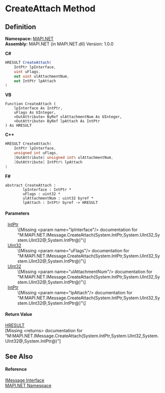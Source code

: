 # CreateAttach Method




## Definition
**Namespace:** <a href="5bef4637-66f8-16d4-e5f4-4d0da57a1538.md">MAPI.NET</a>  
**Assembly:** MAPI.NET (in MAPI.NET.dll) Version: 1.0.0

**C#**
``` C#
HRESULT CreateAttach(
	IntPtr lpInterface,
	uint uFlags,
	out uint ulAttachmentNum,
	out IntPtr lpAttach
)
```
**VB**
``` VB
Function CreateAttach ( 
	lpInterface As IntPtr,
	uFlags As UInteger,
	<OutAttribute> ByRef ulAttachmentNum As UInteger,
	<OutAttribute> ByRef lpAttach As IntPtr
) As HRESULT
```
**C++**
``` C++
HRESULT CreateAttach(
	IntPtr lpInterface, 
	unsigned int uFlags, 
	[OutAttribute] unsigned int% ulAttachmentNum, 
	[OutAttribute] IntPtr% lpAttach
)
```
**F#**
``` F#
abstract CreateAttach : 
        lpInterface : IntPtr * 
        uFlags : uint32 * 
        ulAttachmentNum : uint32 byref * 
        lpAttach : IntPtr byref -> HRESULT 
```



#### Parameters
<dl><dt>  <a href="https://learn.microsoft.com/dotnet/api/system.intptr" target="_blank" rel="noopener noreferrer">IntPtr</a></dt><dd>\[Missing &lt;param name="lpInterface"/&gt; documentation for "M:MAPI.NET.IMessage.CreateAttach(System.IntPtr,System.UInt32,System.UInt32@,System.IntPtr@)"\]</dd><dt>  <a href="https://learn.microsoft.com/dotnet/api/system.uint32" target="_blank" rel="noopener noreferrer">UInt32</a></dt><dd>\[Missing &lt;param name="uFlags"/&gt; documentation for "M:MAPI.NET.IMessage.CreateAttach(System.IntPtr,System.UInt32,System.UInt32@,System.IntPtr@)"\]</dd><dt>  <a href="https://learn.microsoft.com/dotnet/api/system.uint32" target="_blank" rel="noopener noreferrer">UInt32</a></dt><dd>\[Missing &lt;param name="ulAttachmentNum"/&gt; documentation for "M:MAPI.NET.IMessage.CreateAttach(System.IntPtr,System.UInt32,System.UInt32@,System.IntPtr@)"\]</dd><dt>  <a href="https://learn.microsoft.com/dotnet/api/system.intptr" target="_blank" rel="noopener noreferrer">IntPtr</a></dt><dd>\[Missing &lt;param name="lpAttach"/&gt; documentation for "M:MAPI.NET.IMessage.CreateAttach(System.IntPtr,System.UInt32,System.UInt32@,System.IntPtr@)"\]</dd></dl>

#### Return Value
<a href="50596607-a328-ef10-6ea9-0448fbb7d197.md">HRESULT</a>  
\[Missing &lt;returns&gt; documentation for "M:MAPI.NET.IMessage.CreateAttach(System.IntPtr,System.UInt32,System.UInt32@,System.IntPtr@)"\]

## See Also


#### Reference
<a href="f542b7a9-d1ab-fed6-c2df-7c20b044fccc.md">IMessage Interface</a>  
<a href="5bef4637-66f8-16d4-e5f4-4d0da57a1538.md">MAPI.NET Namespace</a>  
